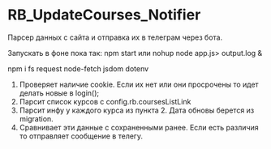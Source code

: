 # RB_UpdateCourses_Notifier

Парсер данных с сайта и отправка их в телеграм через бота.

Запускать в фоне пока так: npm start или nohup node app.js> output.log &

npm i fs request node-fetch jsdom dotenv

1) Проверяет наличие cookie. Если их нет или они просрочены то идет делать новые в login();
2) Парсит список курсов с config.rb.coursesListLink
3) Парсит инфу у каждого курса из пункта 2. Дата обновы берется из migration.
4) Сравнивает эти данные с сохраненными ранее. Если есть различия то отправляет сообщение в телегу. 
